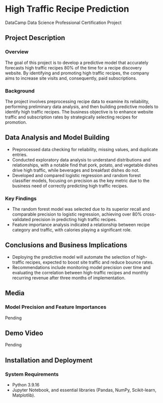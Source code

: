 # High Traffic Recipe Prediction
DataCamp Data Science Professional Certification Project

## Project Description
### Overview
The goal of this project is to develop a predictive model that accurately forecasts high traffic recipes 80% of the time for a recipe discovery website. By identifying and promoting high traffic recipes, the company aims to increase site visits and, consequently, paid subscriptions.

### Background
The project involves preprocessing recipe data to examine its reliability, performing preliminary data analysis, and then building predictive models to identify high traffic recipes. The business objective is to enhance website traffic and subscription rates by strategically selecting recipes for promotion.

## Data Analysis and Model Building
- Preprocessed data checking for reliability, missing values, and duplicate entries.
- Conducted exploratory data analysis to understand distributions and relationships, with a notable find that pork, potato, and vegetable dishes drive high traffic, while beverages and breakfast dishes do not.
- Developed and compared logistic regression and random forest classifier models, focusing on precision as the key metric due to the business need of correctly predicting high traffic recipes.

### Key Findings
- The random forest model was selected due to its superior recall and comparable precision to logistic regression, achieving over 80% cross-validated precision in predicting high traffic recipes.
- Feature importance analysis indicated a relationship between recipe category and traffic, with calories playing a significant role.

## Conclusions and Business Implications
- Deploying the predictive model will automate the selection of high-traffic recipes, expected to boost site traffic and reduce bounce rates.
- Recommendations include monitoring model precision over time and evaluating the correlation between high-traffic recipes and monthly recurring revenue after three months of implementation.

## Media
### Model Precision and Feature Importances
Pending

## Demo Video
Pending

## Installation and Deployment
### System Requirements
- Python 3.9.16
- Jupyter Notebook, and essential libraries (Pandas, NumPy, Scikit-learn, Matplotlib).

